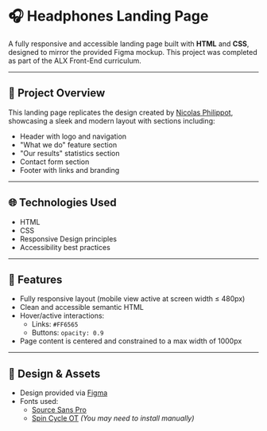 # 🎧 Headphones Landing Page

A fully responsive and accessible landing page built with **HTML** and **CSS**, designed to mirror the provided Figma mockup. This project was completed as part of the ALX Front-End curriculum.

---

## 📐 Project Overview

This landing page replicates the design created by [Nicolas Philippot]([https://www.figma.com/@nphilippot](https://www.figma.com/design/kOO5eIcTKE6s8locqCvvgy/a5366bbd595c643993665e2a28909370a7e12c66--1-?t=NXNngucBhGQSTDGj-0)), showcasing a sleek and modern layout with sections including:

- Header with logo and navigation
- "What we do" feature section
- "Our results" statistics section
- Contact form section
- Footer with links and branding

---

## 🌐 Technologies Used

- HTML
- CSS
- Responsive Design principles
- Accessibility best practices

---

## 🧩 Features

- Fully responsive layout (mobile view active at screen width ≤ 480px)
- Clean and accessible semantic HTML
- Hover/active interactions:
  - Links: `#FF6565`
  - Buttons: `opacity: 0.9`
- Page content is centered and constrained to a max width of 1000px

---

## 🎨 Design & Assets

- Design provided via [Figma](https://savanna.alxafrica.com/rltoken/pdZCu9bG39JdGro_nNsP2g)
- Fonts used:
  - [Source Sans Pro](https://fonts.google.com/specimen/Source+Sans+Pro)
  - [Spin Cycle OT](https://www.fontspace.com/spin-cycle-font-f10034) *(You may need to install manually)*

